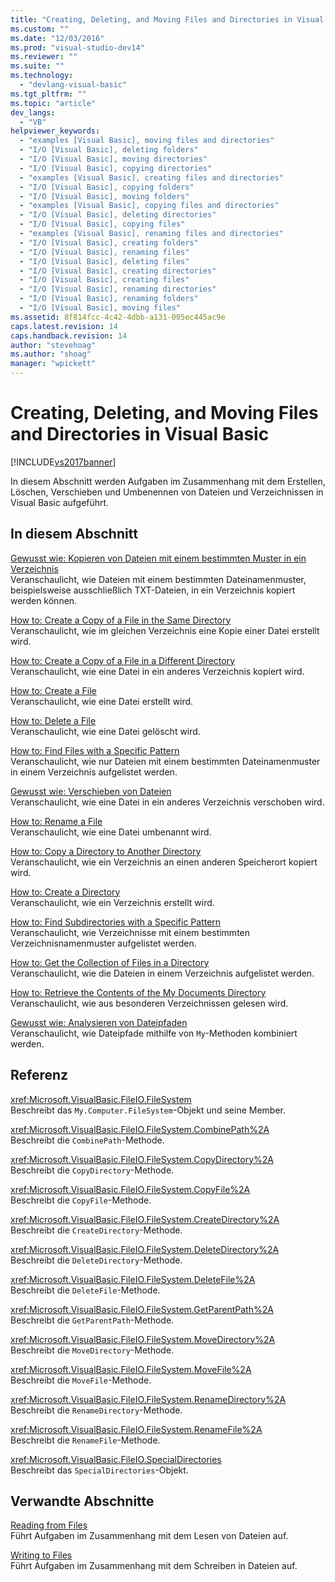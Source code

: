 ```yaml
---
title: "Creating, Deleting, and Moving Files and Directories in Visual Basic | Microsoft Docs"
ms.custom: ""
ms.date: "12/03/2016"
ms.prod: "visual-studio-dev14"
ms.reviewer: ""
ms.suite: ""
ms.technology: 
  - "devlang-visual-basic"
ms.tgt_pltfrm: ""
ms.topic: "article"
dev_langs: 
  - "VB"
helpviewer_keywords: 
  - "examples [Visual Basic], moving files and directories"
  - "I/O [Visual Basic], deleting folders"
  - "I/O [Visual Basic], moving directories"
  - "I/O [Visual Basic], copying directories"
  - "examples [Visual Basic], creating files and directories"
  - "I/O [Visual Basic], copying folders"
  - "I/O [Visual Basic], moving folders"
  - "examples [Visual Basic], copying files and directories"
  - "I/O [Visual Basic], deleting directories"
  - "I/O [Visual Basic], copying files"
  - "examples [Visual Basic], renaming files and directories"
  - "I/O [Visual Basic], creating folders"
  - "I/O [Visual Basic], renaming files"
  - "I/O [Visual Basic], deleting files"
  - "I/O [Visual Basic], creating directories"
  - "I/O [Visual Basic], creating files"
  - "I/O [Visual Basic], renaming directories"
  - "I/O [Visual Basic], renaming folders"
  - "I/O [Visual Basic], moving files"
ms.assetid: 8f814fcc-4c42-4dbb-a131-005ec445ac9e
caps.latest.revision: 14
caps.handback.revision: 14
author: "stevehoag"
ms.author: "shoag"
manager: "wpickett"
---
```

# Creating, Deleting, and Moving Files and Directories in Visual Basic
[!INCLUDE[vs2017banner](../../../../visual-basic/developing-apps/includes/vs2017banner.md)]

In diesem Abschnitt werden Aufgaben im Zusammenhang mit dem Erstellen, Löschen, Verschieben und Umbenennen von Dateien und Verzeichnissen in Visual Basic aufgeführt.  
  
## In diesem Abschnitt  
 [Gewusst wie: Kopieren von Dateien mit einem bestimmten Muster in ein Verzeichnis](../../../../visual-basic/developing-apps/programming/drives-directories-files/how-to-copy-files-with-a-specific-pattern-to-a-directory.md)  
 Veranschaulicht, wie Dateien mit einem bestimmten Dateinamenmuster, beispielsweise ausschließlich TXT\-Dateien, in ein Verzeichnis kopiert werden können.  
  
 [How to: Create a Copy of a File in the Same Directory](../../../../visual-basic/developing-apps/programming/drives-directories-files/how-to-create-a-copy-of-a-file-in-the-same-directory.md)  
 Veranschaulicht, wie im gleichen Verzeichnis eine Kopie einer Datei erstellt wird.  
  
 [How to: Create a Copy of a File in a Different Directory](../../../../visual-basic/developing-apps/programming/drives-directories-files/how-to-create-a-copy-of-a-file-in-a-different-directory.md)  
 Veranschaulicht, wie eine Datei in ein anderes Verzeichnis kopiert wird.  
  
 [How to: Create a File](../../../../visual-basic/developing-apps/programming/drives-directories-files/how-to-create-a-file.md)  
 Veranschaulicht, wie eine Datei erstellt wird.  
  
 [How to: Delete a File](../../../../visual-basic/developing-apps/programming/drives-directories-files/how-to-delete-a-file.md)  
 Veranschaulicht, wie eine Datei gelöscht wird.  
  
 [How to: Find Files with a Specific Pattern](../../../../visual-basic/developing-apps/programming/drives-directories-files/how-to-find-files-with-a-specific-pattern.md)  
 Veranschaulicht, wie nur Dateien mit einem bestimmten Dateinamenmuster in einem Verzeichnis aufgelistet werden.  
  
 [Gewusst wie: Verschieben von Dateien](../../../../visual-basic/developing-apps/programming/drives-directories-files/how-to-move-a-file.md)  
 Veranschaulicht, wie eine Datei in ein anderes Verzeichnis verschoben wird.  
  
 [How to: Rename a File](../../../../visual-basic/developing-apps/programming/drives-directories-files/how-to-rename-a-file.md)  
 Veranschaulicht, wie eine Datei umbenannt wird.  
  
 [How to: Copy a Directory to Another Directory](../../../../visual-basic/developing-apps/programming/drives-directories-files/how-to-copy-a-directory-to-another-directory.md)  
 Veranschaulicht, wie ein Verzeichnis an einen anderen Speicherort kopiert wird.  
  
 [How to: Create a Directory](../../../../visual-basic/developing-apps/programming/drives-directories-files/how-to-create-a-directory.md)  
 Veranschaulicht, wie ein Verzeichnis erstellt wird.  
  
 [How to: Find Subdirectories with a Specific Pattern](../../../../visual-basic/developing-apps/programming/drives-directories-files/how-to-find-subdirectories-with-a-specific-pattern.md)  
 Veranschaulicht, wie Verzeichnisse mit einem bestimmten Verzeichnisnamenmuster aufgelistet werden.  
  
 [How to: Get the Collection of Files in a Directory](../../../../visual-basic/developing-apps/programming/drives-directories-files/how-to-get-the-collection-of-files-in-a-directory.md)  
 Veranschaulicht, wie die Dateien in einem Verzeichnis aufgelistet werden.  
  
 [How to: Retrieve the Contents of the My Documents Directory](../../../../visual-basic/developing-apps/programming/drives-directories-files/how-to-retrieve-the-contents-of-the-my-documents-directory.md)  
 Veranschaulicht, wie aus besonderen Verzeichnissen gelesen wird.  
  
 [Gewusst wie: Analysieren von Dateipfaden](../../../../visual-basic/developing-apps/programming/drives-directories-files/how-to-parse-file-paths.md)  
 Veranschaulicht, wie Dateipfade mithilfe von `My`\-Methoden kombiniert werden.  
  
## Referenz  
 <xref:Microsoft.VisualBasic.FileIO.FileSystem>  
 Beschreibt das `My.Computer.FileSystem`\-Objekt und seine Member.  
  
 <xref:Microsoft.VisualBasic.FileIO.FileSystem.CombinePath%2A>  
 Beschreibt die `CombinePath`\-Methode.  
  
 <xref:Microsoft.VisualBasic.FileIO.FileSystem.CopyDirectory%2A>  
 Beschreibt die `CopyDirectory`\-Methode.  
  
 <xref:Microsoft.VisualBasic.FileIO.FileSystem.CopyFile%2A>  
 Beschreibt die `CopyFile`\-Methode.  
  
 <xref:Microsoft.VisualBasic.FileIO.FileSystem.CreateDirectory%2A>  
 Beschreibt die `CreateDirectory`\-Methode.  
  
 <xref:Microsoft.VisualBasic.FileIO.FileSystem.DeleteDirectory%2A>  
 Beschreibt die `DeleteDirectory`\-Methode.  
  
 <xref:Microsoft.VisualBasic.FileIO.FileSystem.DeleteFile%2A>  
 Beschreibt die `DeleteFile`\-Methode.  
  
 <xref:Microsoft.VisualBasic.FileIO.FileSystem.GetParentPath%2A>  
 Beschreibt die `GetParentPath`\-Methode.  
  
 <xref:Microsoft.VisualBasic.FileIO.FileSystem.MoveDirectory%2A>  
 Beschreibt die `MoveDirectory`\-Methode.  
  
 <xref:Microsoft.VisualBasic.FileIO.FileSystem.MoveFile%2A>  
 Beschreibt die `MoveFile`\-Methode.  
  
 <xref:Microsoft.VisualBasic.FileIO.FileSystem.RenameDirectory%2A>  
 Beschreibt die `RenameDirectory`\-Methode.  
  
 <xref:Microsoft.VisualBasic.FileIO.FileSystem.RenameFile%2A>  
 Beschreibt die `RenameFile`\-Methode.  
  
 <xref:Microsoft.VisualBasic.FileIO.SpecialDirectories>  
 Beschreibt das `SpecialDirectories`\-Objekt.  
  
## Verwandte Abschnitte  
 [Reading from Files](../../../../visual-basic/developing-apps/programming/drives-directories-files/reading-from-files.md)  
 Führt Aufgaben im Zusammenhang mit dem Lesen von Dateien auf.  
  
 [Writing to Files](../../../../visual-basic/developing-apps/programming/drives-directories-files/writing-to-files.md)  
 Führt Aufgaben im Zusammenhang mit dem Schreiben in Dateien auf.